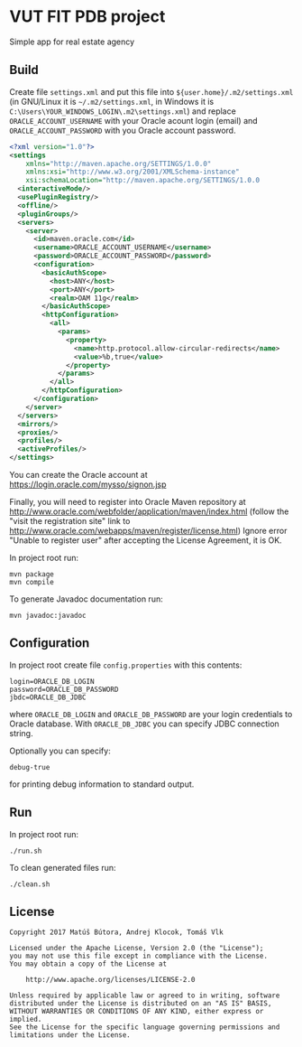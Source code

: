 # VUT FIT PDB project
Simple app for real estate agency

## Build

Create file `settings.xml` and put this file into `${user.home}/.m2/settings.xml` (in GNU/Linux it is `~/.m2/settings.xml`, in Windows it is `C:\Users\YOUR_WINDOWS_LOGIN\.m2\settings.xml`) and replace `ORACLE_ACCOUNT_USERNAME` with your Oracle acount login (email) and `ORACLE_ACCOUNT_PASSWORD` with you Oracle account password.

```xml
<?xml version="1.0"?>
<settings
    xmlns="http://maven.apache.org/SETTINGS/1.0.0"
    xmlns:xsi="http://www.w3.org/2001/XMLSchema-instance"
    xsi:schemaLocation="http://maven.apache.org/SETTINGS/1.0.0                                           http://maven.apache.org/xsd/settings-1.0.0.xsd">
  <interactiveMode/>
  <usePluginRegistry/>
  <offline/>
  <pluginGroups/>
  <servers>
    <server>
      <id>maven.oracle.com</id>
      <username>ORACLE_ACCOUNT_USERNAME</username>
      <password>ORACLE_ACCOUNT_PASSWORD</password>
      <configuration>
        <basicAuthScope>
          <host>ANY</host>
          <port>ANY</port>
          <realm>OAM 11g</realm>
        </basicAuthScope>
        <httpConfiguration>
          <all>
            <params>
              <property>
                <name>http.protocol.allow-circular-redirects</name>
                <value>%b,true</value>
              </property>
            </params>
          </all>
        </httpConfiguration>
      </configuration>
    </server>
  </servers>
  <mirrors/>
  <proxies/>
  <profiles/>
  <activeProfiles/>
</settings>
```

You can create the Oracle account at https://login.oracle.com/mysso/signon.jsp

Finally, you will need to register into Oracle Maven repository at http://www.oracle.com/webfolder/application/maven/index.html (follow the "visit the registration site" link to http://www.oracle.com/webapps/maven/register/license.html) Ignore error "Unable to register user" after accepting the License Agreement, it is OK.

In project root run:

```shell
mvn package
mvn compile
```

To generate Javadoc documentation run:

```shell
mvn javadoc:javadoc
```

## Configuration

In project root create file `config.properties` with this contents:

```
login=ORACLE_DB_LOGIN
password=ORACLE_DB_PASSWORD
jbdc=ORACLE_DB_JDBC
```

where `ORACLE_DB_LOGIN` and `ORACLE_DB_PASSWORD` are your login credentials to Oracle database. With `ORACLE_DB_JDBC` you can specify JDBC connection string.

Optionally you can specify:

```
debug-true
```

for printing debug information to standard output.

## Run

In project root run:

```shell
./run.sh
```

To clean generated files run:

```shell
./clean.sh
```

## License

    Copyright 2017 Matúš Bútora, Andrej Klocok, Tomáš Vlk

    Licensed under the Apache License, Version 2.0 (the "License");
    you may not use this file except in compliance with the License.
    You may obtain a copy of the License at

        http://www.apache.org/licenses/LICENSE-2.0

    Unless required by applicable law or agreed to in writing, software
    distributed under the License is distributed on an "AS IS" BASIS,
    WITHOUT WARRANTIES OR CONDITIONS OF ANY KIND, either express or implied.
    See the License for the specific language governing permissions and
    limitations under the License.